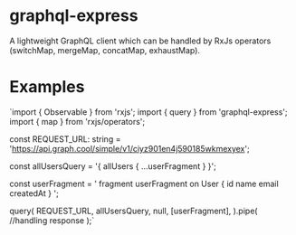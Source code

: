 # graphql-express
A lightweight GraphQL client which can be handled by RxJs operators (switchMap, mergeMap, concatMap, exhaustMap).

# Examples

`import { Observable } from 'rxjs';
import { query } from 'graphql-express';
import { map } from 'rxjs/operators';

const REQUEST_URL: string = 'https://api.graph.cool/simple/v1/ciyz901en4j590185wkmexyex';

const allUsersQuery = '{
  allUsers {
    ...userFragment
  }
}';

const userFragment = '
  fragment userFragment on User {
    id
    name
    email
    createdAt
  }
';

query(
  REQUEST_URL,
  allUsersQuery,
  null,
  [userFragment],
).pipe(
  //handling response
);`
